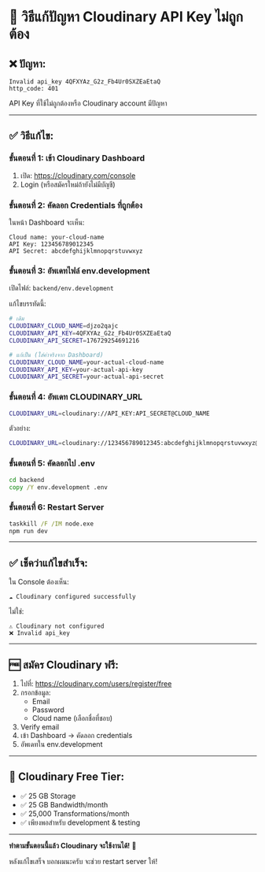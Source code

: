 # 🔧 วิธีแก้ปัญหา Cloudinary API Key ไม่ถูกต้อง

## ❌ ปัญหา:
```
Invalid api_key 4QFXYAz_G2z_Fb4Ur0SXZEaEtaQ
http_code: 401
```

API Key ที่ใช้ไม่ถูกต้องหรือ Cloudinary account มีปัญหา

---

## ✅ วิธีแก้ไข:

### ขั้นตอนที่ 1: เข้า Cloudinary Dashboard
1. เปิด: https://cloudinary.com/console
2. Login (หรือสมัครใหม่ถ้ายังไม่มีบัญชี)

### ขั้นตอนที่ 2: คัดลอก Credentials ที่ถูกต้อง
ในหน้า Dashboard จะเห็น:
```
Cloud name: your-cloud-name
API Key: 123456789012345
API Secret: abcdefghijklmnopqrstuvwxyz
```

### ขั้นตอนที่ 3: อัพเดทไฟล์ env.development
เปิดไฟล์: `backend/env.development`

แก้ไขบรรทัดนี้:
```bash
# เดิม
CLOUDINARY_CLOUD_NAME=djzo2qajc
CLOUDINARY_API_KEY=4QFXYAz_G2z_Fb4Ur0SXZEaEtaQ
CLOUDINARY_API_SECRET=176729254691216

# แก้เป็น (ใส่ค่าจริงจาก Dashboard)
CLOUDINARY_CLOUD_NAME=your-actual-cloud-name
CLOUDINARY_API_KEY=your-actual-api-key
CLOUDINARY_API_SECRET=your-actual-api-secret
```

### ขั้นตอนที่ 4: อัพเดท CLOUDINARY_URL
```bash
CLOUDINARY_URL=cloudinary://API_KEY:API_SECRET@CLOUD_NAME
```

ตัวอย่าง:
```bash
CLOUDINARY_URL=cloudinary://123456789012345:abcdefghijklmnopqrstuvwxyz@my-cloud-name
```

### ขั้นตอนที่ 5: คัดลอกไป .env
```cmd
cd backend
copy /Y env.development .env
```

### ขั้นตอนที่ 6: Restart Server
```cmd
taskkill /F /IM node.exe
npm run dev
```

---

## ✅ เช็คว่าแก้ไขสำเร็จ:

ใน Console ต้องเห็น:
```
☁️ Cloudinary configured successfully
```

ไม่ใช่:
```
⚠️ Cloudinary not configured
❌ Invalid api_key
```

---

## 🆓 สมัคร Cloudinary ฟรี:

1. ไปที่: https://cloudinary.com/users/register/free
2. กรอกข้อมูล:
   - Email
   - Password
   - Cloud name (เลือกชื่อที่ชอบ)
3. Verify email
4. เข้า Dashboard → คัดลอก credentials
5. อัพเดทใน env.development

---

## 📝 Cloudinary Free Tier:
- ✅ 25 GB Storage
- ✅ 25 GB Bandwidth/month
- ✅ 25,000 Transformations/month
- ✅ เพียงพอสำหรับ development & testing

---

**ทำตามขั้นตอนนี้แล้ว Cloudinary จะใช้งานได้!** 🚀

หลังแก้ไขเสร็จ บอกผมนะครับ จะช่วย restart server ให้!

